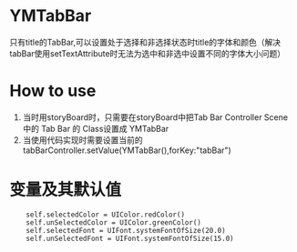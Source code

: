 # YMTabBar
只有title的TabBar,可以设置处于选择和非选择状态时title的字体和颜色（解决tabBar使用setTextAttribute时无法为选中和非选中设置不同的字体大小问题）

# How to use

1. 当时用storyBoard时，只需要在storyBoard中把Tab Bar Controller Scene 中的 Tab Bar 的 Class设置成 YMTabBar
2. 当使用代码实现时需要设置当前的tabBarController.setValue(YMTabBar(),forKey:"tabBar")

# 变量及其默认值
        self.selectedColor = UIColor.redColor()
        self.unSelectedColor = UIColor.greenColor()
        self.selectedFont = UIFont.systemFontOfSize(20.0)
        self.unSelectedFont = UIFont.systemFontOfSize(15.0)

